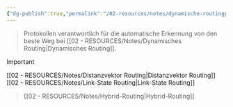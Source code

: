 ```yaml
---
{"dg-publish":true,"permalink":"/02-resources/notes/dynamische-routingprotokolle/","tags":["netzwerk/protocol","prüfungsrelevant"],"updated":"2024-07-24T16:01:02.000+02:00"}
---
```


>Protokollen verantwortlich für die automatische Erkennung von den beste Weg bei [[02 - RESOURCES/Notes/Dynamisches Routing\|Dynamisches Routing]].

>[!important] 
[[02 - RESOURCES/Notes/Distanzvektor Routing\|Distanzvektor Routing]]
[[02 - RESOURCES/Notes/Link-State Routing\|Link-State Routing]]
>[[02 - RESOURCES/Notes/Hybrid-Routing\|Hybrid-Routing]]
